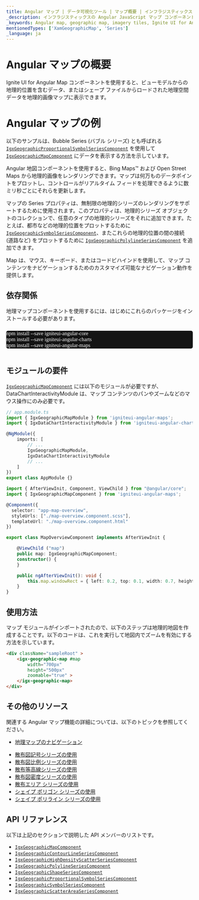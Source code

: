 ```yaml
---
title: Angular マップ | データ可視化ツール | マップ概要 | インフラジスティックス
_description: インフラジスティックスの Angular JavaScript マップ コンポーネントを使用して、ビュー モデルからの地理的位置を含むデータ、またはシェープ ファイルからロードされた地理空間データを地理的画像マップに表示します。Ignite UI for Angular マップのサンプルを是非お試しください!
_keywords: Angular map, geographic map, imagery tiles, Ignite UI for Angular, Infragistics, Angular マップ, 地理マップ, 画像タイル, インフラジスティックス
mentionedTypes: ['XamGeographicMap', 'Series']
_language: ja
---
```


# Angular マップの概要

Ignite UI for Angular Map コンポーネントを使用すると、ビューモデルからの地理的位置を含むデータ、またはシェープ ファイルからロードされた地理空間データを地理的画像マップに表示できます。

# Angular マップの例

以下のサンプルは、Bubble Series (バブル シリーズ) とも呼ばれる [`IgxGeographicProportionalSymbolSeriesComponent`]({environment:dvApiBaseUrl}/products/ignite-ui-angular/api/docs/typescript/latest/classes/igxgeographicproportionalsymbolseriescomponent.html) を使用して [`IgxGeographicMapComponent`]({environment:dvApiBaseUrl}/products/ignite-ui-angular/api/docs/typescript/latest/classes/igxgeographicmapcomponent.html) にデータを表示する方法を示しています。

<code-view style="height: 500px" alt="Angular geo map type scatter bubble series"
           data-demos-base-url="{environment:dvDemosBaseUrl}"
                    iframe-src="{environment:dvDemosBaseUrl}/maps/geo-map/type-scatter-bubble-series"
                                                 github-src="maps/geo-map/type-scatter-bubble-series">
</code-view>


<div class="divider--half"></div>

Angular 地図コンポーネントを使用すると、Bing Maps™ および Open Street Maps から地理的画像をレンダリングできます。マップは何万ものデータポイントをプロットし、コントロールがリアルタイム フィードを処理できるように数ミリ秒ごとにそれらを更新します。

マップの Series プロパティは、無制限の地理的シリーズのレンダリングをサポートするために使用されます。このプロパティは、地理的シリーズ オブジェクトのコレクションで、任意のタイプの地理的シリーズをそれに追加できます。たとえば、都市などの地理的位置をプロットするために [`IgxGeographicSymbolSeriesComponent`]({environment:dvApiBaseUrl}/products/ignite-ui-angular/api/docs/typescript/latest/classes/igxgeographicsymbolseriescomponent.html)、またこれらの地理的位置の間の接続 (道路など) をプロットするために [`IgxGeographicPolylineSeriesComponent`]({environment:dvApiBaseUrl}/products/ignite-ui-angular/api/docs/typescript/latest/classes/igxgeographicpolylineseriescomponent.html) を追加できます。

Map は、マウス、キーボード、またはコードビハインドを使用して、マップ コンテンツをナビゲーションするためのカスタマイズ可能なナビゲーション動作を提供します。

<!-- Angular, React, WebComponents -->

## 依存関係

地理マップコンポーネントを使用するには、はじめにこれらのパッケージをインストールする必要があります。

<pre style="background:#141414;color:white;display:inline-block;padding:16x;margin-top:10px;font-family:'Consolas';border-radius:5px;width:100%">
npm install --save igniteui-angular-core
npm install --save igniteui-angular-charts
npm install --save igniteui-angular-maps
</pre>

<!-- end: Angular, React, WebComponents -->

## モジュールの要件

[`IgxGeographicMapComponent`]({environment:dvApiBaseUrl}/products/ignite-ui-angular/api/docs/typescript/latest/classes/igxgeographicmapcomponent.html) には以下のモジュールが必要ですが、DataChartInteractivityModule は、マップ コンテンツのパンやズームなどのマウス操作にのみ必要です。

```ts
// app.module.ts
import { IgxGeographicMapModule } from 'igniteui-angular-maps';
import { IgxDataChartInteractivityModule } from 'igniteui-angular-charts';

@NgModule({
    imports: [
        // ...
        IgxGeographicMapModule,
		IgxDataChartInteractivityModule
        // ...
    ]
})
export class AppModule {}
```

```ts
import { AfterViewInit, Component, ViewChild } from "@angular/core";
import { IgxGeographicMapComponent } from 'igniteui-angular-maps';

@Component({
  selector: "app-map-overview",
  styleUrls: ["./map-overview.component.scss"],
  templateUrl: "./map-overview.component.html"
})

export class MapOverviewComponent implements AfterViewInit {

    @ViewChild ("map")
    public map: IgxGeographicMapComponent;
    constructor() {
    }

    public ngAfterViewInit(): void {
        this.map.windowRect = { left: 0.2, top: 0.1, width: 0.7, height: 0.7 };
    }
}
```

<div class="divider--half"></div>

## 使用方法

マップ モジュールがインポートされたので、以下のステップは地理的地図を作成することです。以下のコードは、これを実行して地図内でズームを有効にする方法を示しています。

```html
<div className="sampleRoot" >
    <igx-geographic-map #map
        width="700px"
        height="500px"
        zoomable="true" >
    </igx-geographic-map>
</div>
```

<div class="divider--half"></div>

## その他のリソース

関連する Angular マップ機能の詳細については、以下のトピックを参照してください。

*   [地理マップのナビゲーション](geo-map-navigation.md)

<!-- - [地理マップ画像](geo-map-display-imagery-types.md) -->

*   [散布図記号シリーズの使用](geo-map-type-scatter-symbol-series.md)
*   [散布図比例シリーズの使用](geo-map-type-scatter-bubble-series.md)
*   [散布等高線シリーズの使用](geo-map-type-scatter-contour-series.md)
*   [散布図密度シリーズの使用](geo-map-type-scatter-density-series.md)
*   [散布エリア シリーズの使用](geo-map-type-scatter-area-series.md)
*   [シェイプ ポリゴン シリーズの使用](geo-map-type-shape-polygon-series.md)
*   [シェイプ ポリライン シリーズの使用](geo-map-type-shape-polyline-series.md)

## API リファレンス

以下は上記のセクションで説明した API メンバーのリストです。

*   [`IgxGeographicMapComponent`]({environment:dvApiBaseUrl}/products/ignite-ui-angular/api/docs/typescript/latest/classes/igxgeographicmapcomponent.html)
*   [`IgxGeographicContourLineSeriesComponent`]({environment:dvApiBaseUrl}/products/ignite-ui-angular/api/docs/typescript/latest/classes/igxgeographiccontourlineseriescomponent.html)
*   [`IgxGeographicHighDensityScatterSeriesComponent`]({environment:dvApiBaseUrl}/products/ignite-ui-angular/api/docs/typescript/latest/classes/igxgeographichighdensityscatterseriescomponent.html)
*   [`IgxGeographicPolylineSeriesComponent`]({environment:dvApiBaseUrl}/products/ignite-ui-angular/api/docs/typescript/latest/classes/igxgeographicpolylineseriescomponent.html)
*   [`IgxGeographicShapeSeriesComponent`]({environment:dvApiBaseUrl}/products/ignite-ui-angular/api/docs/typescript/latest/classes/igxgeographicshapeseriescomponent.html)
*   [`IgxGeographicProportionalSymbolSeriesComponent`]({environment:dvApiBaseUrl}/products/ignite-ui-angular/api/docs/typescript/latest/classes/igxgeographicproportionalsymbolseriescomponent.html)
*   [`IgxGeographicSymbolSeriesComponent`]({environment:dvApiBaseUrl}/products/ignite-ui-angular/api/docs/typescript/latest/classes/igxgeographicsymbolseriescomponent.html)
*   [`IgxGeographicScatterAreaSeriesComponent`]({environment:dvApiBaseUrl}/products/ignite-ui-angular/api/docs/typescript/latest/classes/igxgeographicscatterareaseriescomponent.html)
